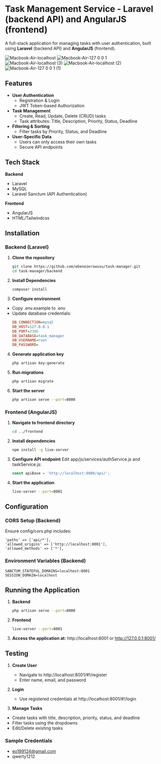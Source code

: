 # Task Management Service - **Laravel** (backend API) and **AngularJS** (frontend)

A full-stack application for managing tasks with user authentication, built using **Laravel** (backend API) and **AngularJS** (frontend).

![Macbook-Air-localhost](https://github.com/user-attachments/assets/526e9af2-07cf-4e95-a4fe-2b6483eeb7ef)
![Macbook-Air-127 0 0 1](https://github.com/user-attachments/assets/35eab68d-6da0-4225-a74d-5b1127d9783d)
![Macbook-Air-localhost (3)](https://github.com/user-attachments/assets/c0c02692-1e99-471b-aab5-38617b13cd0b)
![Macbook-Air-localhost (2)](https://github.com/user-attachments/assets/6173b28d-8140-4e75-80be-3ef906b82d6e)
![Macbook-Air-127 0 0 1 (1)](https://github.com/user-attachments/assets/6fa786fc-f124-4eae-bf72-ef01d307165f)



## Features

- **User Authentication**
  - Registration & Login
  - JWT Token-based Authorization
- **Task Management**
  - Create, Read, Update, Delete (CRUD) tasks
  - Task attributes: Title, Description, Priority, Status, Deadline
- **Filtering & Sorting**
  - Filter tasks by Priority, Status, and Deadline
- **User-Specific Data**
  - Users can only access their own tasks
  - Secure API endpoints

## Tech Stack

**Backend**  
- Laravel
- MySQL
- Laravel Sanctum (API Authentication)

**Frontend**  
- AngularJS
- HTML/Tailwindcss

## Installation

### Backend (Laravel)

1. **Clone the repository**
   ```bash
   git clone https://github.com/ebenezerowusu/task-manager.git
   cd task-manager/backend

2. **Install Dependencies**
    ```bash
    composer install

3. **Configure environment**
- Copy .env.example to .env
- Update database credentials:
    ```ini
    DB_CONNECTION=mysql
    DB_HOST=127.0.0.1
    DB_PORT=3306
    DB_DATABASE=task_manager
    DB_USERNAME=root
    DB_PASSWORD=

4. **Generate application key**
    ```bash
    php artisan key:generate

5. **Run migrations**
    ```bash
    php artisan migrate

6. **Start the server**
    ```bash
    php artisan serve --port=8000

### Frontend (AngularJS)
1. **Navigate to frontend directory**
    ```bash
    cd ../frontend

2. **Install dependencies**
    ```bash
    npm install -g live-server

3. **Configure API endpoint**
    Edit app/js/services/authService.js and taskService.js:
    ```javascript
    const apiBase = 'http://localhost:8000/api/';

4. **Start the application**
    ```bash
    live-server --port=8001


## Configuration
### CORS Setup (Backend)
  Ensure config/cors.php includes:

    'paths' => ['api/*'],
    'allowed_origins' => ['http://localhost:8001'],
    'allowed_methods' => ['*'],

### Environment Variables (Backend)

    SANCTUM_STATEFUL_DOMAINS=localhost:8001
    SESSION_DOMAIN=localhost

## Running the Application

1. **Backend**
    ```bash
    php artisan serve --port=8000

2. **Frontend**
    ```bash
    live-server --port=8001

3. **Access the application at:**
http://localhost:8001 or http://127.0.0.1:8001/


## Testing
1. **Create User**
    - Navigate to http://localhost:8001/#!/register
    - Enter name, email, and password

2. **Login**
    - Use registered credentials at http://localhost:8001/#!/login

3. **Manage Tasks**
 - Create tasks with title, description, priority, status, and deadline
 - Filter tasks using the dropdowns
 - Edit/Delete existing tasks

 ### Sample Credentials
  - eo199124@gmail.com
  - qwerty1212

